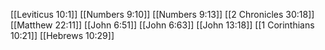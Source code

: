 [[Leviticus 10:1]]
[[Numbers 9:10]]
[[Numbers 9:13]]
[[2 Chronicles 30:18]]
[[Matthew 22:11]]
[[John 6:51]]
[[John 6:63]]
[[John 13:18]]
[[1 Corinthians 10:21]]
[[Hebrews 10:29]]
